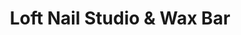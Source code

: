 ---
title: "Loft Nail Studio & Wax Bar"
url: /toronto/loft-nail-studio-and-wax-bar/
shop: beauty
---